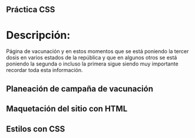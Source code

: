 ## Práctica CSS
# Descripción:
Página de vacunación y en estos momentos que se está poniendo la tercer dosis en varios estados de la república y que en algunos otros se está poniendo la segunda o incluso la primera sigue siendo muy importante recordar toda esta información.

## Planeación de campaña de vacunación

## Maquetación del sitio con HTML

## Estilos con CSS 

